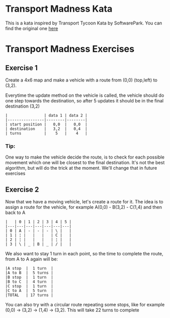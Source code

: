 # Transport Madness Kata

This is a kata inspired by Transport Tycoon Kata by SoftwarePark. You can find the original
one [here](https://github.com/Softwarepark/exercises/blob/master/transport-tycoon.md)

# Transport Madness Exercises

## Exercise 1

Create a 4x6 map and make a vehicle with a route from (0,0) (top,left) to (3,2).

Everytime the update method on the vehicle is called, the vehicle should do one step towards the destination, so after 5
updates it should be in the final destination (3,2)

    |                | data 1 | data 2 |
    |----------------|--------|--------|
    | start position |   0,0  |   0,0  |
    | destination    |   3,2  |   0,4  |
    | turns          |    5   |    4   |

### Tip:

One way to make the vehicle decide the route, is to check for each possible movement which one will be closest to the
final destination. It's not the best algorithm, but will do the trick at the moment. We'll change that in future
exercises

## Exercise 2

Now that we have a moving vehicle, let's create a route for it. The idea is to assign a route for the vehicle, for
example A(0,0) - B(3,2) - C(1,4) and then back to A

    |   | 0 | 1 | 2 | 3 | 4 | 5 |
    |---|---|---|---|---|---|---|
    | 0 | A | - | - | - | \ |   |
    | 1 | ¦ |   |   |   | C |   |
    | 2 | ¦ |   |   |   | ¦ |   |
    | 3 | \ | _ | B | _ | / |   |

We also want to stay 1 turn in each point, so the time to complete the route, from A to A again will be:

    |A stop  |  1 turn  |
    |A to B  |  5 turns |
    |B stop  |  1 turn  |
    |B to C  |  4 turn  |
    |C stop  |  1 turn  |
    |C to A  |  5 turn  |
    |TOTAL   | 17 turns |

You can also try with a circular route repeating some stops, like for example (0,0) -> (3,2) -> (1,4) -> (3,2). This
will take 22 turns to complete
